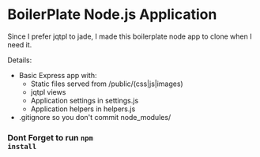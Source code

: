 # BoilerPlate Node.js Application

Since I prefer jqtpl to jade, I made this boilerplate node app to
clone when I need it.

Details:
 * Basic Express app with:
    * Static files served from /public/(css|js|images)
    * jqtpl views
    * Application settings in settings.js
    * Application helpers in helpers.js
  * .gitignore so you don't commit node_modules/

### Dont Forget to run <code>npm install</code>
